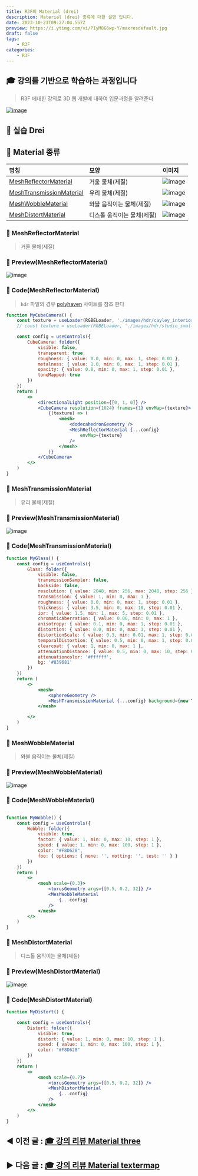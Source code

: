 ```yaml
---
title: R3F의 Material (drei)
description: Material (drei) 종류에 대한 설명 입니다.
date: 2023-10-21T09:27:04.557Z
preview: https://i.ytimg.com/vi/PIyM8G6wp-Y/maxresdefault.jpg
draft: false
tags:
    - R3F
categories:
    - R3F
---
```


## 🎓 강의를 기반으로 학습하는 과정입니다

> R3F 에대한 강의로 3D 웹 개발에 대하여 입문과정을 알려준다

[![image](https://i.ytimg.com/vi/PIyM8G6wp-Y/maxresdefault.jpg)](https://www.youtube.com/watch?v=Sg6OcVxe64k&list=PLe6NQuuFBu7HUeJkowKRkLWwkdOlhwrje&index=8)

## 📔 실습 Drei

## 📔 Material 종류

| 명칭 | 모양 | 이미지 |
| :-- | :-- | :-- |
| [MeshReflectorMaterial](#📝-meshreflectormaterial) | 거울 물체(제질) | ![image](./assets/MeshReflectorMaterial.gif) |
| [MeshTransmissionMaterial](#📝-meshtransmissionmaterial) | 유리 물체(제질) | ![image](./assets/MeshTransmissionMaterial.gif) |
| [MeshWobbleMaterial](#📝-meshwobblematerial) | 와블 음직이는 물체(제질) | ![image](./assets/MeshWobbleMaterial.gif) |
| [MeshDistortMaterial](#📝-meshdistortmaterial) | 디스톨 움직이는 물체(제질) | ![image](./assets/MeshDistortMaterial.gif) |

### 📝 MeshReflectorMaterial
>
> 거울 물체(제질)

### 👀 Preview(MeshReflectorMaterial)

![image](./assets/MeshReflectorMaterial.gif)

### 🍝 Code(MeshReflectorMaterial)
>
> `hdr` 파일의 경우 [polyhaven](../README.md#🚀-polyhaven) 사이트를 참조 한다

```jsx
function MyCubeCamera() {
    const texture = useLoader(RGBELoader, './images/hdr/cayley_interior_4k.hdr')
    // const texture = useLoader(RGBELoader, './images/hdr/studio_small_09_4k.hdr')

    const config = useControls({
        CubeCamera: folder({
            visible: false,
            transparent: true,
            roughness: { value: 0.0, min: 0, max: 1, step: 0.01 },
            metalness: { value: 1.0, min: 0, max: 1, step: 0.01 },
            opacity: { value: 0.8, min: 0, max: 1, step: 0.01 },
            toneMapped: true
        })
    })
    return (
        <>
            <directionalLight position={[0, 1, 0]} />
            <CubeCamera resolution={1024} frames={1} envMap={texture}>
                {(texture) => (
                    <mesh>
                        <dodecahedronGeometry />
                        <MeshReflectorMaterial {...config}
                            envMap={texture}
                        />
                    </mesh>
                )}
            </CubeCamera>
        </>
    )
}
```

### 📝 MeshTransmissionMaterial
>
> 유리 물체(제질)

### 👀 Preview(MeshTransmissionMaterial)

![image](./assets/MeshTransmissionMaterial.gif)

### 🍝 Code(MeshTransmissionMaterial)

```jsx
function MyGlass() {
    const config = useControls({
        Glass: folder({
            visible: false,
            transmissionSampler: false,
            backside: false,
            resolution: { value: 2048, min: 256, max: 2048, step: 256 },
            transmission: { value: 1, min: 0, max: 1 },
            roughness: { value: 0.0, min: 0, max: 1, step: 0.01 },
            thickness: { value: 3.5, min: 0, max: 10, step: 0.01 },
            ior: { value: 1.5, min: 1, max: 5, step: 0.01 },
            chromaticAberration: { value: 0.06, min: 0, max: 1 },
            anisotropy: { value: 0.1, min: 0, max: 1, step: 0.01 },
            distortion: { value: 0.0, min: 0, max: 1, step: 0.01 },
            distortionScale: { value: 0.3, min: 0.01, max: 1, step: 0.01 },
            temporalDistortion: { value: 0.5, min: 0, max: 1, step: 0.01 },
            clearcoat: { value: 1, min: 0, max: 1 },
            attenuationDistance: { value: 0.5, min: 0, max: 10, step: 0.01 },
            attenuationcolor: '#ffffff',
            bg: '#839681'
        })
    })
    return (
        <>
            <mesh>
                <sphereGeometry />
                <MeshTransmissionMaterial {...config} background={new THREE.Color(config.bg)} />
            </mesh>

        </>
    )
}
```

### 📝 MeshWobbleMaterial
>
> 와블 음직이는 물체(제질)

### 👀 Preview(MeshWobbleMaterial)

![image](./assets/MeshWobbleMaterial.gif)

### 🍝 Code(MeshWobbleMaterial)

```jsx

function MyWobble() {
    const config = useControls({
        Wobble: folder({
            visible: true,
            factor: { value: 1, min: 0, max: 10, step: 1 },
            speed: { value: 1, min: 0, max: 100, step: 1 },
            color: "#F8D628",
            foo: { options: { none: '', notting: '', test: '' } }
        })
    })
    return (
        <>
            <mesh scale={0.3}>
                <torusGeometry args={[0.5, 0.2, 32]} />
                <MeshWobbleMaterial
                    {...config}
                />
            </mesh>
        </>
    )
}
```

### 📝 MeshDistortMaterial
>
> 디스톨 움직이는 물체(제질)

### 👀 Preview(MeshDistortMaterial)

![image](./assets/MeshDistortMaterial.gif)

### 🍝 Code(MeshDistortMaterial)

```jsx
function MyDistort() {

    const config = useControls({
        Distort: folder({
            visible: true,
            distort: { value: 1, min: 0, max: 10, step: 1 },
            speed: { value: 1, min: 0, max: 100, step: 1 },
            color: "#F8D628"
        })
    })
    return (
        <>
            <mesh scale={0.7}>
                <torusGeometry args={[0.5, 0.2, 32]} />
                <MeshDistortMaterial
                    {...config}
                />
            </mesh>
        </>
    )
}
```

◀️ 이전 글 : [🎓 강의 리뷰 Material three](./RM_7.md)
---
▶️ 다음 글 : [🎓 강의 리뷰 Material textermap](./RM_9.md)
---
